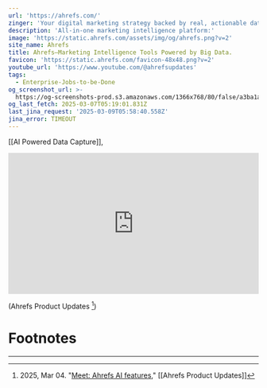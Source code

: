 ```yaml
---
url: 'https://ahrefs.com/'
zinger: 'Your digital marketing strategy backed by real, actionable data'
description: 'All-in-one marketing intelligence platform:'
image: 'https://static.ahrefs.com/assets/img/og/ahrefs.png?v=2'
site_name: Ahrefs
title: Ahrefs—Marketing Intelligence Tools Powered by Big Data.
favicon: 'https://static.ahrefs.com/favicon-48x48.png?v=2'
youtube_url: 'https://www.youtube.com/@ahrefsupdates'
tags:
  - Enterprise-Jobs-to-be-Done
og_screenshot_url: >-
  https://og-screenshots-prod.s3.amazonaws.com/1366x768/80/false/a3ba1a97f24044f294008f01d26b4406d96522df35a0cdaa2fb34803f2e7f83a.jpeg
og_last_fetch: 2025-03-07T05:19:01.831Z
last_jina_request: '2025-03-09T05:58:40.558Z'
jina_error: TIMEOUT
---
```

[[AI Powered Data Capture]], 

<div class="youtube-container"><iframe 
style="aspect-ratio:16/9;width:100%;height:auto" 
src="https://www.youtube.com/embed/plg3j7xDi-w?controls=0" 
title="YouTube video player" 
frameborder="0" 
allow="accelerometer; clipboard-write; encrypted-media; gyroscope; picture-in-picture; web-share" 
referrerpolicy="strict-origin-when-cross-origin" 
allowfullscreen
></iframe></div>

(Ahrefs Product Updates [^de8bfe])


# Footnotes
***

[^de8bfe]: 2025, Mar 04. "[Meet: Ahrefs AI features](https://youtu.be/plg3j7xDi-w?si=sN0xldH9IKcIzuLl)," [[Ahrefs Product Updates]]
